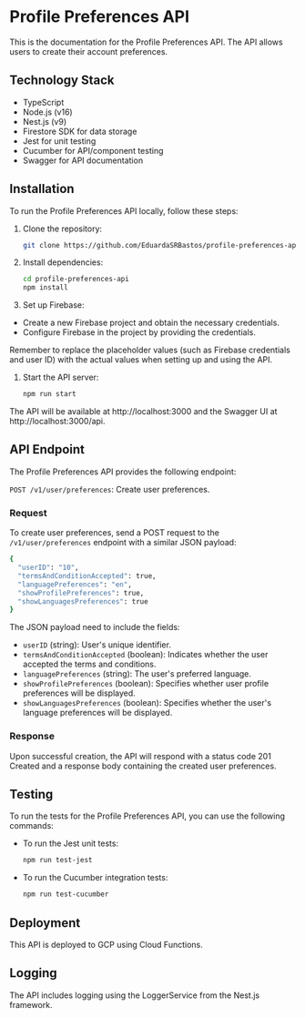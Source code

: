 # Profile Preferences API

This is the documentation for the Profile Preferences API. The API allows users to create their account preferences.

## Technology Stack

  *  TypeScript
  *  Node.js (v16)
  *  Nest.js (v9)
  *  Firestore SDK for data storage
  *  Jest for unit testing
  *  Cucumber for API/component testing
  *  Swagger for API documentation

## Installation

To run the Profile Preferences API locally, follow these steps:

1. Clone the repository:

   ```bash
   git clone https://github.com/EduardaSRBastos/profile-preferences-api.git

2. Install dependencies:

    ```bash
    cd profile-preferences-api
    npm install

3. Set up Firebase:
   
 * Create a new Firebase project and obtain the necessary credentials.
 * Configure Firebase in the project by providing the credentials.

Remember to replace the placeholder values (such as Firebase credentials and user ID) with the actual values when setting up and using the API.

1. Start the API server:

    ```bash
    npm run start

The API will be available at http://localhost:3000 and the Swagger UI at http://localhost:3000/api.

## API Endpoint

The Profile Preferences API provides the following endpoint:

`POST /v1/user/preferences`: Create user preferences.

### Request

To create user preferences, send a POST request to the `/v1/user/preferences` endpoint with a similar JSON payload:

  ```bash
  {
    "userID": "10",
    "termsAndConditionAccepted": true,
    "languagePreferences": "en",
    "showProfilePreferences": true,
    "showLanguagesPreferences": true
  }
   ```

The JSON payload need to include the fields:

 * `userID` (string): User's unique identifier.
 * `termsAndConditionAccepted` (boolean): Indicates whether the user accepted the terms and conditions.
 * `languagePreferences` (string): The user's preferred language.
 * `showProfilePreferences` (boolean): Specifies whether user profile preferences will be displayed.
 * `showLanguagesPreferences` (boolean): Specifies whether the user's language preferences will be displayed.

### Response

Upon successful creation, the API will respond with a status code 201 Created and a response body containing the created user preferences. 

## Testing

To run the tests for the Profile Preferences API, you can use the following commands:

* To run the Jest unit tests:

  ```bash
  npm run test-jest

* To run the Cucumber integration tests:

  ```bash
  npm run test-cucumber

## Deployment

This API is deployed to GCP using Cloud Functions.

## Logging

The API includes logging using the LoggerService from the Nest.js framework.